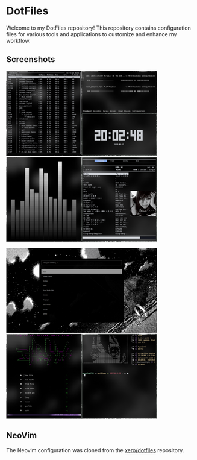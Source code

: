# DotFiles

Welcome to my DotFiles repository! This repository contains configuration files for various tools and applications to customize and enhance my workflow.

## Screenshots

<img src="readme_files/Screenshot_2025-06-17_20:02:46.png" alt="plot" width="400"/> <img src="readme_files/Screenshot_2025-06-18_22:04:15.png" alt="plot" width="400"/>

<img src="readme_files/Screenshot_2025-06-18_22:04:34.png" alt="plot" width="400"/> <img src="readme_files/Screenshot_2025-06-18_22:06:36.png" alt="plot" width="400"/>

## NeoVim

The Neovim configuration was cloned from the [xero/dotfiles](https://github.com/xero/dotfiles) repository.